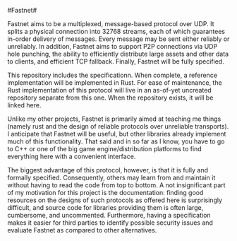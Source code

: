 #Fastnet#

Fastnet aims to be a multiplexed, message-based protocol over UDP.
It splits a physical connection into 32768 streams, each of which guarantees in-order delivery of messages.
Every message may be sent either reliably or unreliably.
In addition, Fastnet aims to support P2P connections via UDP hole punching, the ability to efficiently distribute large assets and other data to clients, and efficient TCP fallback.
Finally, Fastnet will be fully specified.

This repository includes the specificationn.
When complete, a reference implementation will be implemented in Rust.
For ease of maintenance, the Rust implementation of this protocol will live in an as-of-yet uncreated repository separate from this one.
When the repository exists, it will be linked here.

Unlike my other projects, Fastnet is primarily aimed at teaching me things (namely rust and the design of reliable protocols over unreliable transports).
I anticipate that Fastnet will be useful, but other libraries already implement much of this functionality.
That said and in so far as I know, you have to go to C++ or one of the big game engine/distribution platforms to find everything here with a convenient interface.

The biggest advantage of this protocol, however, is that it is fully and formally specified.
Consequently, others may learn from and maintain it without having to read the code from top to bottom.
A not insignificant part of my motivation for this project is the documentation: finding good resources on the designs of such protocols as offered here is surprisingly difficult, and source code for libraries providing them is often large, cumbersome, and uncommented.
Furthermore, having a specification makes it easier for third parties to identify possible security issues and evaluate Fastnet as compared to other alternatives.